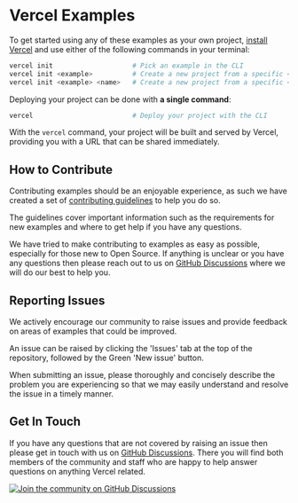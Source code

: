 # Vercel Examples

To get started using any of these examples as your own project, [install Vercel](https://vercel.com/docs/cli) and use either of the following commands in your terminal:

```sh
vercel init                    # Pick an example in the CLI
vercel init <example>          # Create a new project from a specific <example>
vercel init <example> <name>   # Create a new project from a specific <example> with a different folder <name>
```

Deploying your project can be done with **a single command**:

```sh
vercel                         # Deploy your project with the CLI
```

With the `vercel` command, your project will be built and served by Vercel, providing you with a URL that can be shared immediately.

## How to Contribute

Contributing examples should be an enjoyable experience, as such we have created a set of [contributing guidelines](https://github.com/khulnasoft/devship/blob/main/.github/CONTRIBUTING.md) to help you do so.

The guidelines cover important information such as the requirements for new examples and where to get help if you have any questions.

We have tried to make contributing to examples as easy as possible, especially for those new to Open Source. If anything is unclear or you have any questions then please reach out to us on [GitHub Discussions](https://github.com/khulnasoft/devship/discussions) where we will do our best to help you.

## Reporting Issues

We actively encourage our community to raise issues and provide feedback on areas of examples that could be improved.

An issue can be raised by clicking the 'Issues' tab at the top of the repository, followed by the Green 'New issue' button.

When submitting an issue, please thoroughly and concisely describe the problem you are experiencing so that we may easily understand and resolve the issue in a timely manner.

## Get In Touch

If you have any questions that are not covered by raising an issue then please get in touch with us on [GitHub Discussions](https://github.com/khulnasoft/devship/discussions). There you will find both members of the community and staff who are happy to help answer questions on anything Vercel related.

[![Join the community on GitHub Discussions](https://badgen.net/badge/join%20the%20discussion/on%20github/black?icon=github)](https://github.com/khulnasoft/devship/discussions)
